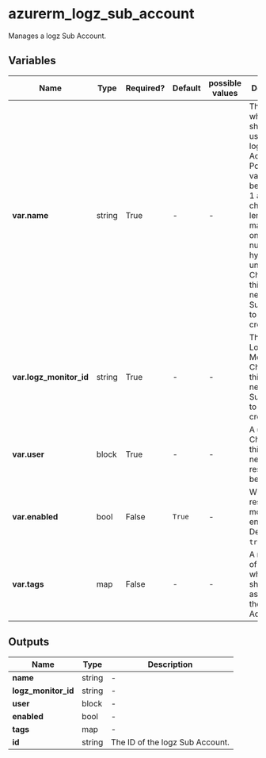 # azurerm_logz_sub_account

Manages a logz Sub Account.

## Variables

| Name | Type | Required? | Default  | possible values | Description |
| ---- | ---- | --------- | -------- | ----------- | ----------- |
| **var.name** | string | True | -  |  -  | The name which should be used for this logz Sub Account. Possible values must be between 1 and 32 characters in length and may contain only letters, numbers, hyphens and underscores. Changing this forces a new logz Sub Account to be created. | 
| **var.logz_monitor_id** | string | True | -  |  -  | The ID of the Logz Monitor. Changing this forces a new logz Sub Account to be created. | 
| **var.user** | block | True | -  |  -  | A `user` block. Changing this forces a new resource to be created. | 
| **var.enabled** | bool | False | `True`  |  -  | Whether the resource monitoring is enabled? Defaults to `true`. | 
| **var.tags** | map | False | -  |  -  | A mapping of tags which should be assigned to the logz Sub Account. | 



## Outputs

| Name | Type | Description |
| ---- | ---- | --------- | 
| **name** | string  | - | 
| **logz_monitor_id** | string  | - | 
| **user** | block  | - | 
| **enabled** | bool  | - | 
| **tags** | map  | - | 
| **id** | string  | The ID of the logz Sub Account. | 